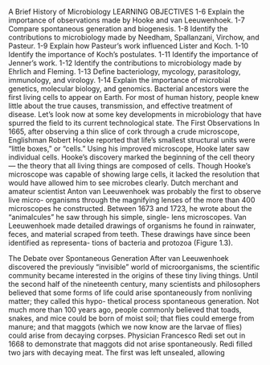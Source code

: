 A Brief History of Microbiology
LEARNING OBJECTIVES
1-6 Explain the importance of observations made by Hooke and 
van Leeuwenhoek.
1-7 Compare spontaneous generation and biogenesis.
1-8 Identify the contributions to microbiology made by Needham, 
Spallanzani, Virchow, and Pasteur.
1-9 Explain how Pasteur’s work influenced Lister and Koch.
1-10 Identify the importance of Koch’s postulates.
1-11 Identify the importance of Jenner’s work.
1-12 Identify the contributions to microbiology made by Ehrlich 
and Fleming.
1-13 Define bacteriology, mycology, parasitology, immunology, and 
virology.
1-14 Explain the importance of microbial genetics, molecular 
biology, and genomics.
Bacterial ancestors were the first living cells to appear on Earth. 
For most of human history, people knew little about the true 
causes, transmission, and effective treatment of disease. Let’s 
look now at some key developments in microbiology that have 
spurred the field to its current technological state.
The First Observations
In 1665, after observing a thin slice of cork through a crude 
microscope, Englishman Robert Hooke reported that life’s 
smallest structural units were “little boxes,” or “cells.” Using 
his improved microscope, Hooke later saw individual cells. 
Hooke’s discovery marked the beginning of the cell theory—
the theory that all living things are composed of cells.
Though Hooke’s microscope was capable of showing large 
cells, it lacked the resolution that would have allowed him to see 
microbes clearly. Dutch merchant and amateur scientist Anton 
van Leeuwenhoek was probably the first to observe live micro-
organisms through the magnifying lenses of the more than
400 microscopes he constructed. Between 1673 and 1723, he 
wrote about the “animalcules” he saw through his simple, single-
lens microscopes. Van Leeuwenhoek made detailed drawings of 
organisms he found in rainwater, feces, and material scraped from 
teeth. These drawings have since been identified as representa-
tions of bacteria and protozoa (Figure 1.3).

The Debate over Spontaneous Generation
After van Leeuwenhoek discovered the previously “invisible” 
world of microorganisms, the scientific community became 
interested in the origins of these tiny living things. Until the 
second half of the nineteenth century, many scientists and 
philosophers believed that some forms of life could arise 
spontaneously from nonliving matter; they called this hypo-
thetical process spontaneous generation. Not much more than 
100 years ago, people commonly believed that toads, snakes, 
and mice could be born of moist soil; that flies could emerge 
from manure; and that maggots (which we now know are the 
larvae of flies) could arise from decaying corpses.
Physician Francesco Redi set out in 1668 to demonstrate 
that maggots did not arise spontaneously. Redi filled two 
jars with decaying meat. The first was left unsealed, allowing
